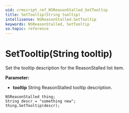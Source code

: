```yaml
---
uid: crmscript_ref_NSReasonStalled_SetTooltip
title: SetTooltip(String tooltip)
intellisense: NSReasonStalled.SetTooltip
keywords: NSReasonStalled, SetTooltip
so.topic: reference
---
```


# SetTooltip(String tooltip)

Set the tooltip description for the ReasonStalled list item.

**Parameter:** 
 - **tooltip** String ReasonStalled tooltip description.

```crmscript
NSReasonStalled thing;
String descr = "something new";
thing.SetTooltip(descr);
```

